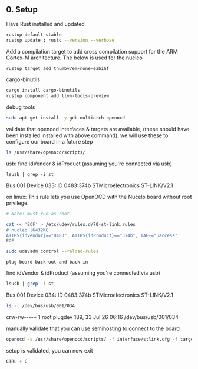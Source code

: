 ## 0. Setup

 Have Rust installed and updated
```bash
rustup default stable
rustup update ; rustc --version --verbose
```

 Add a compilation target to add cross compilation support for the ARM Cortex-M architecture. The below is used for the nucleo
```bash
rustup target add thumbv7em-none-eabihf
```

 cargo-binutils
```bash
cargo install cargo-binutils
rustup component add llvm-tools-preview
```

 debug tools 
```bash
sudo apt-get install -y gdb-multiarch openocd
```

 validate that openocd interfaces & targets are available, (these should have been installed installed with above command), we will  use these to configure our board in a future step
```bash
ls /usr/share/openocd/scripts/
```

 usb: find idVendor & idProduct (assuming you're connected via usb)
```
lsusb | grep -i st
```
Bus 001 Device 033: ID 0483:374b STMicroelectronics ST-LINK/V2.1


 on linux: This rule lets you use OpenOCD with the Nucelo board without root privilege.
```bash
# Note: must run as root

cat << 'EOF' > /etc/udev/rules.d/70-st-link.rules
# nucleo l6432KC
ATTRS{idVendor}=="0483", ATTRS{idProduct}=="374b", TAG+="uaccess"
EOF
```

```bash
sudo udevadm control --reload-rules
```
```
plug board back out and back in
```

 find idVendor & idProduct (assuming you're connected via usb)
```sh
lsusb | grep -i st
```
Bus 001 Device 034: ID 0483:374b STMicroelectronics ST-LINK/V2.1


```sh
ls -l /dev/bus/usb/001/034
```
crw-rw----+ 1 root plugdev 189, 33 Jul 26 06:16 /dev/bus/usb/001/034

 manually validate that you can use semihosting to connect to the board
```bash
openocd -s /usr/share/openocd/scripts/ -f interface/stlink.cfg -f target/stm32l4x.cfg
```

 setup is validated, you can now exit
```
CTRL + C
```